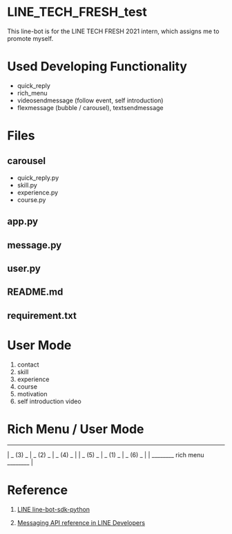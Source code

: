 # LINE_TECH_FRESH_test
This line-bot is for the LINE TECH FRESH 2021 intern, which assigns me to promote myself.

# Used Developing Functionality
- quick_reply
- rich_menu
- videosendmessage (follow event, self introduction)
- flexmessage (bubble / carousel), textsendmessage

# Files
## carousel
- quick_reply.py
- skill.py
- experience.py
- course.py

## app.py

## message.py

## user.py

## README.md

## requirement.txt

# User Mode
1. contact
2. skill
3. experience
4. course
5. motivation
6. self introduction video

# Rich Menu / User Mode
 _____________________________
| _ (3) _ | _ (2) _ | _ (4) _ |
| _ (5) _ | _ (1) _ | _ (6) _ |
| ________ rich menu ________ |

# Reference
1. [LINE line-bot-sdk-python](https://line-bot-sdk-python.readthedocs.io/en/stable/linebot.models.html?highlight=flexsend#linebot.models.flex_message.FlexSendMessage)

2. [Messaging API reference in LINE Developers](https://developers.line.biz/en/reference/messaging-api/)